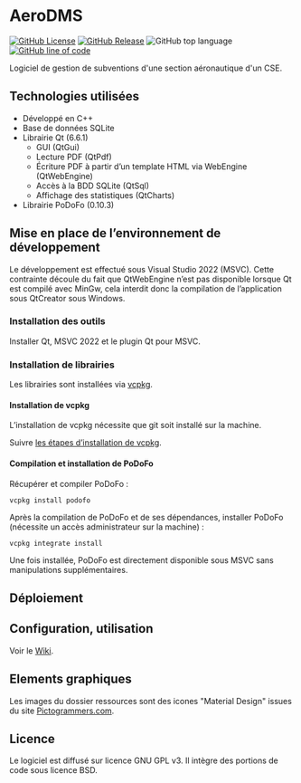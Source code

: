 # AeroDMS
[![GitHub License](https://img.shields.io/github/license/cvermot/AeroDMS)](https://www.gnu.org/licenses/gpl-3.0.fr.html#license-text)
[![GitHub Release](https://img.shields.io/github/v/release/cvermot/AeroDMS)](https://github.com/cvermot/AeroDMS/releases)
![GitHub top language](https://img.shields.io/github/languages/top/cvermot/AeroDMS)
[![GitHub line of code](https://sloc.xyz/github/cvermot/AeroDMS/)]()

Logiciel de gestion de subventions d'une section aéronautique d'un CSE.

## Technologies utilisées

- Développé en C++
- Base de données SQLite
- Librairie Qt (6.6.1)
  - GUI (QtGui)
  - Lecture PDF (QtPdf)
  - Écriture PDF à partir d’un template HTML via WebEngine (QtWebEngine)
  - Accès à la BDD SQLite (QtSql)
  - Affichage des statistiques (QtCharts)
- Librairie PoDoFo (0.10.3)

## Mise en place de l’environnement de développement
Le développement est effectué sous Visual Studio 2022 (MSVC). Cette contrainte découle du fait que QtWebEngine n’est pas disponible lorsque Qt est compilé avec MinGw, cela interdit donc la compilation de l’application sous QtCreator sous Windows.

### Installation des outils
Installer Qt, MSVC 2022 et le plugin Qt pour MSVC.

### Installation de librairies
Les librairies sont installées via [vcpkg](https://vcpkg.io/).

#### Installation de vcpkg
L’installation de vcpkg nécessite que git soit installé sur la machine.

Suivre [les étapes d’installation de vcpkg](https://vcpkg.io/en/getting-started).

#### Compilation et installation de PoDoFo
Récupérer et compiler PoDoFo :
```
vcpkg install podofo
```
Après la compilation de PoDoFo et de ses dépendances, installer PoDoFo (nécessite un accès administrateur sur la machine) :
```
vcpkg integrate install
```
Une fois installée, PoDoFo est directement disponible sous MSVC sans manipulations supplémentaires.

## Déploiement

## Configuration, utilisation
Voir le [Wiki](https://github.com/cvermot/AeroDMS/wiki).

## Elements graphiques
Les images du dossier ressources sont des icones "Material Design" issues du site [Pictogrammers.com](https://pictogrammers.com/).

## Licence
Le logiciel est diffusé sur licence GNU GPL v3. Il intègre des portions de code sous licence BSD.



 



 



 


